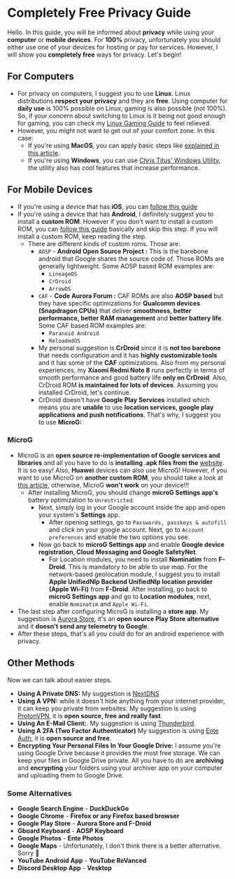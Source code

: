 # Completely Free Privacy Guide
Hello. In this guide, you will be informed about **privacy** while using your **computer** or **mobile devices**. For **100%** privacy, unfortunately you should either use one of your devices for hosting or pay for services. However, I will show you **completely free** ways for privacy. Let's begin!
## For Computers
- For privacy on computers, I suggest you to use **Linux**. Linux distributions **respect your privacy** and they are **free**. Using computer for **daily use** is 100% possible on Linux, gaming is also possible (not 100%). So, if your concern about switching to Linux is it being not good enough for gaming, you can check my [Linux Gaming Guide](https://github.com/cutiepenguins/Linux-Gaming-Guide) to feel relieved.
- However, you might not want to get out of your comfort zone. In this case:
  - If you're using **MacOS**, you can apply basic steps like [explained in this article](https://www.practicalmoneyskills.com/en/resources/data_privacy/device-privacy-tips/How-Protect-Privacy-Mac.html).
  - If you're using **Windows**, you can use [Chris Titus' Windows Utility](https://github.com/ChrisTitusTech/winutil), the utility also has cool features that increase performance.
## For Mobile Devices
- If you're using a device that has **iOS**, you can [follow this guide](https://github.com/iPrivacyGuides/iOS-Privacy-Guide)
- If you're using a device that has **Android**, I definitely suggest you to install a **custom ROM**. However if you don't want to install a custom ROM, you can [follow this guide](https://veepn.com/blog/10-android-privacy-settings/) basically and skip this step. If you will install a custom ROM, keep reading the step.
  - There are different kinds of custom roms. Those are:
    - `AOSP` - **Android Open Source Project :** This is the barebone android that Google shares the source code of. Those ROMs are generally lightweight. Some AOSP based ROM examples are:
      - `LineageOS`
      - `CrDroid`
      - `ArrowOS`
    - `CAF` - **Code Aurora Forum :** CAF ROMs are also **AOSP based** but they have specific optimizations for **Qualcomm devices (Snapdragon CPUs)** that deliver **smoothness, better performance, better RAM management** and **better battery life**. Some CAF based ROM examples are:
      - `Paranoid Android`
      - `ReloadedOS`
    - My personal suggestion is **CrDroid** since it is **not too barebone** that needs configuration and it has **highly customizable tools** and it has some of the **CAF** optimizations. Also from my personal experiences, my **Xiaomi Redmi Note 8** runs perfectly in terms of smooth performance and good battery life **only on CrDroid**. Also, CrDroid ROM **is maintained for lots of devices**. Assuming you installed CrDroid, let's continue.
    - CrDroid doesn't have **Google Play Services** installed which means you are **unable** to use **location services, google play applications and push notifications**. That's why, I suggest you to use **MicroG:**

### MicroG
- MicroG is an **open source re-implementation of Google services and libraries** and all you have to do is **installing .apk files from the** [website](https://microg.org/download.html). It is so easy! Also, **Huawei** devices can also use MicroG! However, if you want to use MicroG on **another custom ROM**, you should take a look at [this article](https://github.com/microg/GmsCore/wiki/Signature-Spoofing), otherwise, MicroG **won't work** on your device!!!
  - After installing MicroG, you should change **microG Settings app's** battery optimization to `Unrestricted`.
    - Next, simply log in your Google account inside the app and open your system's **Settings** app.
      - After opening settings, go to `Passwords, passkeys & autofill` and click on your google account. Next, go to `Account preferences` and enable the two options you see.
    - Now go back to **microG Settings app** and enable **Google device registration, Cloud Messaging and Google SafetyNet**.
      - For Location modules, you need to install **Nominatim** from **F-Droid**. This is mandatory to be able to use map. For the network-based geolocation module, I suggest you to install **Apple UnifiedNlp Backend UnifiedNlp location provider (Apple Wi-Fi)** from **F-Droid**. After installing, go back to **microG Settings app** and go to **Location modules**, next, enable `Nominatim` and `Apple Wi-Fi`.
- The last step after configuring MicroG is installing a **store app**. My suggestion is [Aurora Store](https://auroraoss.com/), it's an **open source Play Store alternative** and it **doesn't send any telemetry to Google**.
- After these steps, that's all you could do for an android experience with privacy.
## Other Methods 
Now we can talk about easier steps.
- **Using A Private DNS:** My suggestion is [NextDNS](https://nextdns.io/)
- **Using A VPN:** while it doesn't hide anything from your internet provider, it can keep you private from websites. My suggestion is using [ProtonVPN](https://protonvpn.com/), it is **open source, free and really fast**.
- **Using An E-Mail Client:**. My suggestion is using [Thunderbird](https://www.thunderbird.net/en-US/).
- **Using A 2FA (Two Factor Authenticator)** My suggestion is using [Ente Auth](https://ente.io/auth/), it is **open source and free**.
- **Encrypting Your Personal Files In Your Google Drive:** I assume you're using Google Drive because it provides the most free storage. We can keep your files in Google Drive private. All you have to do are **archiving** and **encrypting** your folders using your archiver app on your computer and uploading them to Google Drive.
### Some Alternatives
- **Google Search Engine** - **DuckDuckGo**
- **Google Chrome** - **Firefox or any Firefox based browser**
- **Google Play Store** - **Aurora Store and F-Droid**
- **Gboard Keyboard** - **AOSP Keyboard**
- **Google Photos** - **Ente Photos**
- **Google Maps** - Unfortunately, I don't think there is a better alternative. Sorry 🥺
- **YouTube Android App** - **YouTube ReVanced**
- **Discord Desktop App** - **Vesktop**

